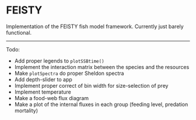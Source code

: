 # FEISTY

Implementation of the FEISTY fish model framework. Currently just barely functional.

---

Todo:

- Add proper legends to `plotSSBtime()`
- Implement the interaction matrix between the species and the resources
- Make `plotSpectra` do proper Sheldon spectra
- Add depth-slider to app
- Implement proper correct of bin width for size-selection of prey
- Implement temperature
- Make a food-web flux diagram
- Make a plot of the internal fluxes in each group (feeding level, predation mortality)
